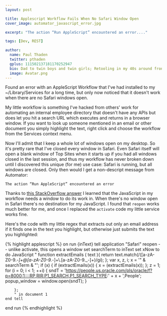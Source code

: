 ```yaml
---
layout: post

title: Applescript Workflow Fails When No Safari Window Open
cover_image: automator_javascript_error.jpg

excerpt: "The action “Run AppleScript” encountered an error...."

tags: [Dev, REST]

author:
  name: Paul Thaden
  twitter: pthaden
  gplus: 111502137181170252947 
  bio: Dad to twin boys and twin girls; Retooling in my 40s around front-end dev and JavaScript; Oracle CX Apps Sales Consultant; all-around guy
  image: Avatar.png
---
```


Found an error with an AppleScript Workflow that I've had installed to my ~/Library/Services for a long time, but only now noticed that it doesn't work when there are no Safari windows open.

My little workflow is something I've hacked from others' work for automating an internal employee directory that doesn't have any APIs but does let you hit a search URL which executes and returns in a browser window.  If you want to look up someone mentioned in an email or other document you simply highlight the text, right click and choose the workflow from the Services context menu.

Now I'll admit that I keep a whole lot of windows open on my desktop.  So it's pretty rare that I've closed every window in Safari.  Even Safari itself will open a blank window of Top Sites when it starts up if you had all windows closed in the last session, and thus my workflow has never broken down until I discovered this unique (for me) use case:  Safari is running, but all windows are closed.  Only then would I get a non-descript message from  Automator:

`The action “Run AppleScript” encountered an error`

Thanks to [this StackOverflow answer](http://stackoverflow.com/a/9082574) I learned that the JavaScript in my workflow needs a window to do its work in.  When there's no window open in Safari there's no destination for my JavaScript.  I found that `reopen` works much better for me, and once I replaced the `activate` code my little service works fine.

Here's the code with my little regex that extracts out only an email address if it finds one in the text you highlight, but otherwise just submits the text you highlighted:

{% highlight applescript %}
on run {inText}
	tell application "Safari"
		reopen -- unlike activate, this opens a window
		set searchTerm to inText
		set xNow to do JavaScript " 
		function extractEmails ( text ){
			return text.match(/([a-zA-Z0-9._-]+@[a-zA-Z0-9._-]+\\.[a-zA-Z0-9._-]+)/gi);
		};
		var x,
		z,
		i;
		x = '" & searchTerm & "';
		if (x) {
		if (extractEmails(x)) {
			x = (extractEmails(x));
			};
		     z = 1;    
		for (i = 0; i < 1; ++i) {
			sndT = 'https://people.us.oracle.com/pls/oracle/f?p=8000:1::::RP,RIR:P1_SEARCH,P1_SEARCH_TYPE:' + x + ',People';
			popup_window = window.open(sndT);
		}


		};
		" in document 1
	end tell
end run
{% endhighlight %}

